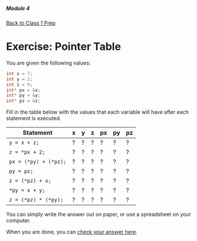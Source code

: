 ##### Module 4

[Back to Class 1 Prep](../../class1-prep#pointers)

# Exercise: Pointer Table

You are given the following values:

```c
int x = 7;
int y = 2;
int z = 9;
int* px = &x;
int* py = &y;
int* pz = &z;
```

Fill in the table below with the values that each variable will have after each statement is executed.

Statement | x | y | z | px | py | pz 
----------|---|---|---|----|----|----
`y = x + z;` | ? | ? | ? | ? | ? | ?
`z = *px + 2;` | ? | ? | ? | ? | ? | ?
`px = (*py) + (*pz);` | ? | ? | ? | ? | ? | ?
`py = pz;` | ? | ? | ? | ? | ? | ?
`z = (*pz) + x;` | ? | ? | ? | ? | ? | ?
`*py = x + y;` | ? | ? | ? | ? | ? | ?
`z = (*pz) * (*py);` | ? | ? | ? | ? | ? | ?



You can simply write the answer out on paper, or use a spreadsheet on your computer.

When you are done, you can [check your answer here](./answer.md).
